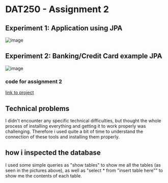 # DAT250 - Assignment 2
## Experiment 1: Application using JPA
![image](https://user-images.githubusercontent.com/50116138/133006460-8466c346-01ae-4da1-8439-ff84c1c2f205.png)
## Experiment 2: Banking/Credit Card example JPA
![image](https://user-images.githubusercontent.com/50116138/133003892-d4602bb8-46ee-4928-a22d-08895a08a53a.png)

### code for assignment 2
[link to project](https://github.com/SindreFardal/DAT250-assignment2)

## Technical problems
I didn't encounter any specific technical difficulties, but thought the whole process of installing everything and getting it to work properly was challenging. Therefore i used quite a bit of time to understand the connection of these tools and installing them properly.

## how i inspected the database
I used some simple queries as "show tables" to show me all the tables (as seen in the pictures above), as well as "select * from "insert table here"" to show me the contents of each table. 
